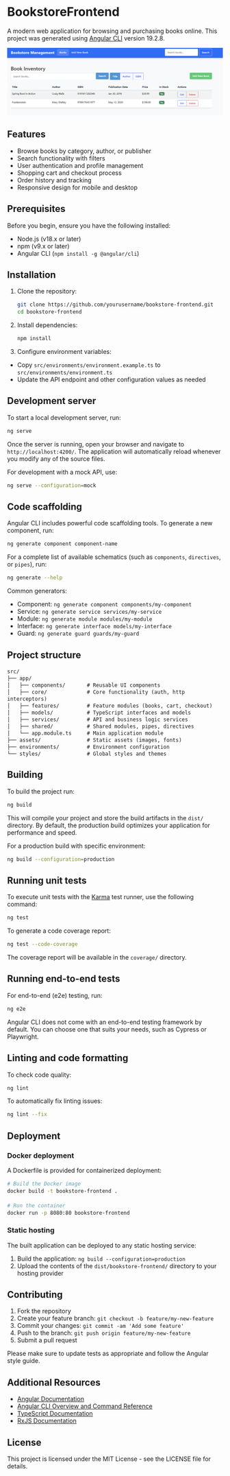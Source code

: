 
# BookstoreFrontend

A modern web application for browsing and purchasing books online. This project was generated using [Angular CLI](https://github.com/angular/angular-cli) version 19.2.8.

![BookstoreFrontend Screenshot](screenshot.png)

## Features

- Browse books by category, author, or publisher
- Search functionality with filters
- User authentication and profile management
- Shopping cart and checkout process
- Order history and tracking
- Responsive design for mobile and desktop

## Prerequisites

Before you begin, ensure you have the following installed:
- Node.js (v18.x or later)
- npm (v9.x or later)
- Angular CLI (`npm install -g @angular/cli`)

## Installation

1. Clone the repository:
   ```bash
   git clone https://github.com/yourusername/bookstore-frontend.git
   cd bookstore-frontend
   ```

2. Install dependencies:
   ```bash
   npm install
   ```

3. Configure environment variables:
  - Copy `src/environments/environment.example.ts` to `src/environments/environment.ts`
  - Update the API endpoint and other configuration values as needed

## Development server

To start a local development server, run:

```bash
ng serve
```

Once the server is running, open your browser and navigate to `http://localhost:4200/`. The application will automatically reload whenever you modify any of the source files.

For development with a mock API, use:

```bash
ng serve --configuration=mock
```

## Code scaffolding

Angular CLI includes powerful code scaffolding tools. To generate a new component, run:

```bash
ng generate component component-name
```

For a complete list of available schematics (such as `components`, `directives`, or `pipes`), run:

```bash
ng generate --help
```

Common generators:
- Component: `ng generate component components/my-component`
- Service: `ng generate service services/my-service`
- Module: `ng generate module modules/my-module`
- Interface: `ng generate interface models/my-interface`
- Guard: `ng generate guard guards/my-guard`

## Project structure

```
src/
├── app/
│   ├── components/       # Reusable UI components
│   ├── core/             # Core functionality (auth, http interceptors)
│   ├── features/         # Feature modules (books, cart, checkout)
│   ├── models/           # TypeScript interfaces and models
│   ├── services/         # API and business logic services
│   ├── shared/           # Shared modules, pipes, directives
│   └── app.module.ts     # Main application module
├── assets/               # Static assets (images, fonts)
├── environments/         # Environment configuration
└── styles/               # Global styles and themes
```

## Building

To build the project run:

```bash
ng build
```

This will compile your project and store the build artifacts in the `dist/` directory. By default, the production build optimizes your application for performance and speed.

For a production build with specific environment:

```bash
ng build --configuration=production
```

## Running unit tests

To execute unit tests with the [Karma](https://karma-runner.github.io) test runner, use the following command:

```bash
ng test
```

To generate a code coverage report:

```bash
ng test --code-coverage
```

The coverage report will be available in the `coverage/` directory.

## Running end-to-end tests

For end-to-end (e2e) testing, run:

```bash
ng e2e
```

Angular CLI does not come with an end-to-end testing framework by default. You can choose one that suits your needs, such as Cypress or Playwright.

## Linting and code formatting

To check code quality:

```bash
ng lint
```

To automatically fix linting issues:

```bash
ng lint --fix
```

## Deployment

### Docker deployment

A Dockerfile is provided for containerized deployment:

```bash
# Build the Docker image
docker build -t bookstore-frontend .

# Run the container
docker run -p 8080:80 bookstore-frontend
```

### Static hosting

The built application can be deployed to any static hosting service:

1. Build the application: `ng build --configuration=production`
2. Upload the contents of the `dist/bookstore-frontend/` directory to your hosting provider

## Contributing

1. Fork the repository
2. Create your feature branch: `git checkout -b feature/my-new-feature`
3. Commit your changes: `git commit -am 'Add some feature'`
4. Push to the branch: `git push origin feature/my-new-feature`
5. Submit a pull request

Please make sure to update tests as appropriate and follow the Angular style guide.

## Additional Resources

- [Angular Documentation](https://angular.dev/)
- [Angular CLI Overview and Command Reference](https://angular.dev/tools/cli)
- [TypeScript Documentation](https://www.typescriptlang.org/docs/)
- [RxJS Documentation](https://rxjs.dev/guide/overview)

## License

This project is licensed under the MIT License - see the LICENSE file for details.
